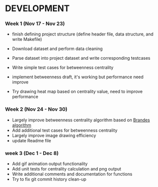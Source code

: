 # DEVELOPMENT 



### Week 1 (Nov 17 - Nov 23)

- finish defining project structure (define header file, data structure, and write Makefile)

- Download dataset and perform data cleaning

- Parse dataset into project dataset and write corresponding testcases

- Write simple test cases for betweenness centrality

- implement betweenness draft, it's working but performance need improve

- Try drawing heat map based on centrality value, need to improve performance

  

### Week 2 (Nov 24 - Nov 30)

- Largely improve betweenness centrality algorithm based on [Brandes algorithm](https://web.archive.org/web/20171013152036/http://algo.uni-konstanz.de/publications/b-fabc-01.pdf)
- Add additional test cases for betweenness centrality
- Largely improve image drawing efficiency
- update Readme file


### week 3 (Dec 1 -  Dec 8)
- Add gif animation output functionality
- Add unit tests for centrality calculation and png output
- Write additional comments and documentation for functions
- Try to fix git commit history clean-up